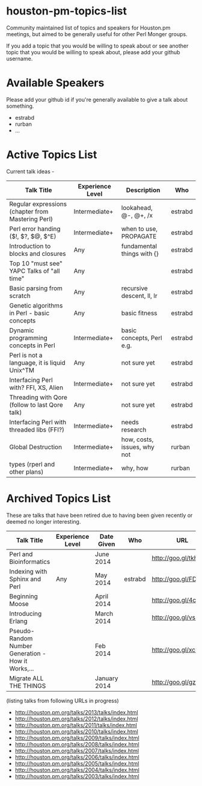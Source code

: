houston-pm-topics-list
======================

Community maintained list of topics and speakers for Houston.pm meetings, but aimed to be generally useful for other Perl Monger groups.

If you add a topic that you would be willing to speak about or see another topic that you would be willing to speak about, please add your github username.

Available Speakers
=================

Please add your github id if you're generally available to give a talk about something.

   * estrabd
   * rurban
   * ... 

Active Topics List
==================

Current talk ideas - 

| Talk Title                                         | Experience Level  | Description                  |   Who   |
|----------------------------------------------------|-------------------|------------------------------|---------|
| Regular expressions (chapter from Mastering Perl)  | Intermediate+     | lookahead, @-, @+, /x        | estrabd |
| Perl error handing ($!, $?, $@, $^E)               | Intermediate+     | when to use, PROPAGATE       | estrabd |
| Introduction to blocks and closures                | Any               | fundamental things with {}   | estrabd |
| Top 10 "must see" YAPC Talks of "all time"         | Any               |                              | estrabd | 
| Basic parsing from scratch                         | Any               | recursive descent, ll, lr    | estrabd | 
| Genetic algorithms in Perl - basic concepts        | Any               | basic fitness                | estrabd |
| Dynamic programming concepts in Perl               | Intermediate+     | basic concepts, Perl e.g.    | estrabd |
| Perl is not a language, it is liquid Unix^TM       | Any               | not sure yet                 | estrabd |
| Interfacing Perl with? FFI, XS, Alien              | Intermediate+     | not sure yet                 | estrabd | 
| Threading with Qore (follow to last Qore talk)     | Any               | not sure yet                 | estrabd |
| Interfacing Perl with threaded libs (FFI?)         | Intermediate+     | needs research               | estrabd |
| Global Destruction                                 | Intermediate+     | how, costs, issues, why not  | rurban  |
| types (rperl and other plans)                      | Intermediate+     | why, how                     | rurban  |

Archived Topics List
====================

These are talks that have been retired due to having been given recently or deemed no longer interesting.

| Talk Title                                         | Experience Level  | Date Given   |   Who    | URL                  |
|----------------------------------------------------|-------------------|--------------|----------|----------------------|
| Perl and Bioinformatics                            |                   | June 2014    |          | http://goo.gl/tkhonM |
| Indexing with Sphinx and Perl                      | Any               | May 2014     | estrabd  | http://goo.gl/FDGHSy | 
| Beginning Moose                                    |                   | April 2014   |          | http://goo.gl/4cvQUD |
| Introducing Erlang                                 |                   | March 2014   |          | http://goo.gl/vs7r1u |
| Pseudo-Random Number Generation - How it Works,... |                   | Feb 2014     |          | http://goo.gl/xco53e |
| Migrate ALL THE THINGS                             |                   | January 2014 |          | http://goo.gl/gzGUuV |

(listing talks from following URLs in progress)

   * http://houston.pm.org/talks/2013/talks/index.html
   * http://houston.pm.org/talks/2012/talks/index.html
   * http://houston.pm.org/talks/2011/talks/index.html
   * http://houston.pm.org/talks/2010/talks/index.html
   * http://houston.pm.org/talks/2009/talks/index.html
   * http://houston.pm.org/talks/2008/talks/index.html
   * http://houston.pm.org/talks/2007/talks/index.html
   * http://houston.pm.org/talks/2006/talks/index.html
   * http://houston.pm.org/talks/2005/talks/index.html
   * http://houston.pm.org/talks/2004/talks/index.html
   * http://houston.pm.org/talks/2003/talks/index.html

